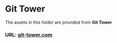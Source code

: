 # Git Tower

The assets in this folder are provided from **Git Tower**

### URL: [git-tower.com](https://www.git-tower.com)